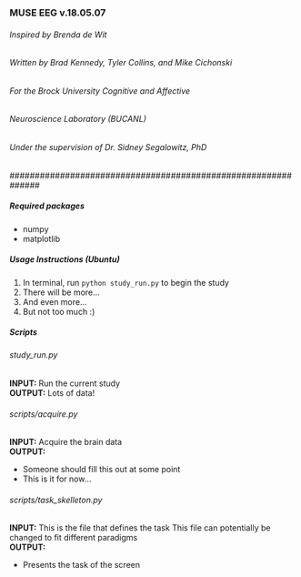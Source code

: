 ### MUSE EEG v.18.05.07  
###### Inspired by Brenda de Wit
###### Written by Brad Kennedy, Tyler Collins, and Mike Cichonski
###### For the Brock University Cognitive and Affective
###### Neuroscience Laboratory (BUCANL) 
###### Under the supervision of Dr. Sidney Segalowitz, PhD
##############################################################

##### Required packages
* numpy
* matplotlib

##### Usage Instructions (Ubuntu)
1. In terminal, run `python study_run.py` to begin the study 
2. There will be more...
3. And even more...
4. But not too much :)

##### Scripts
###### study_run.py

**INPUT:**
Run the current study
<br>
**OUTPUT:**
Lots of data!

###### scripts/acquire.py

**INPUT:**
Acquire the brain data
<br>
**OUTPUT:** 
* Someone should fill this out at some point
* This is it for now...

###### scripts/task_skelleton.py

**INPUT:**
This is the file that defines the task
This file can potentially be changed to fit different paradigms
<br>
**OUTPUT:**
* Presents the task of the screen

